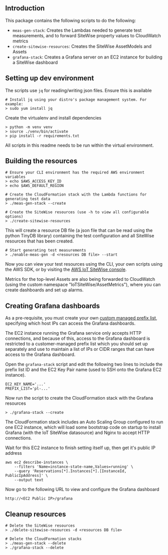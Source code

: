 ## Introduction

This package contains the following scripts to do the following:
- `meas-gen-stack`: Creates the Lambdas needed to generate test measurements, and to forward
  SiteWise property values to CloudWatch metrics
- `create-sitewise-resources`: Creates the SiteWise AssetModels and Assets
- `grafana-stack`: Creates a Grafana server on an EC2 instance for building a SiteWise dashboard


## Setting up dev environment

The scripts use `jq` for reading/writing json files. Ensure this is available

```
# Install jq using your distro's package management system. For example:
> sudo yum install jq
```

Create the virtualenv and install dependencies

```
> python -m venv venv
> source ./venv/bin/activate
> pip install -r requirements.txt
```

All scripts in this readme needs to be run within the virtual environment.


## Building the resources

```
# Ensure your CLI environment has the required AWS environment variables
> echo $AWS_ACCESS_KEY_ID
> echo $AWS_DEFAULT_REGION

# Create the CloudFormation stack with the Lambda functions for generating test data
> ./meas-gen-stack --create

# Create the SiteWise resources (use -h to view all configurable options)
> ./create-sitewise-resources
```

This will create a resource DB file (a json file that can be read using the python TinyDB library)
containing the test configuration and all SiteWise resources that has been created.

```
# Start generating test measurements
> ./enable-meas-gen -d <resources DB file> --start
```

Now you can view your test resources using the CLI, your own scripts using the AWS SDK, or by
visiting the [AWS IoT SiteWise console](https://console.aws.amazon.com/iotsitewise).

Metrics for the top-level Assets are also being forwarded to CloudWatch (using the custom namespace
"IoTSiteWise/AssetMetrics"), where you can create dashboards and set up alarms.


## Creating Grafana dashboards

As a pre-requisite, you must create your own [custom managed prefix list](https://docs.aws.amazon.com/vpc/latest/userguide/managed-prefix-lists.html),
specifying which host IPs can access the Grafana dashboards.

The EC2 instance running the Grafana service only accepts HTTP connections, and because of this,
access to the Grafana dashboard is restricted to a customer-managed prefix list which you should
set up separately and use to maintain a list of IPs or CIDR ranges that can have access to the
Grafana dashboard.


Open the `grafana-stack` script and edit the following two lines to include the prefix list ID
and the EC2 Key Pair name (used to SSH onto the Grafana EC2 instance).

```
EC2_KEY_NAME='...'
PREFIX_LIST='pl-...'
```

Now run the script to create the CloudFormation stack with the Grafana resources

```
> ./grafana-stack --create
```

The CloudFormation stack includes an Auto Scaling Group configured to run one EC2 instance, which
will load some bootstrap code on startup to install Grafana (with the IoT SiteWise datasource) and
Nginx to accept HTTP connections.

Wait for this EC2 instance to finish setting itself up, then get it's public IP address

```
aws ec2 describe-instances \
    --filters 'Name=instance-state-name,Values=running' \
    --query 'Reservations[*].Instances[*].[InstanceId, PublicIpAddress]' \
    --output text
```

Now go to the following URL to view and configure the Grafana dashboard

```
http://<EC2 Public IP>/grafana
```

## Cleanup resources

```
# Delete the SiteWise resources
> ./delete-sitewise-resources -d <resources DB file>

# Delete the CloudFormation stacks
> ./meas-gen-stack --delete
> ./grafana-stack --delete
```

